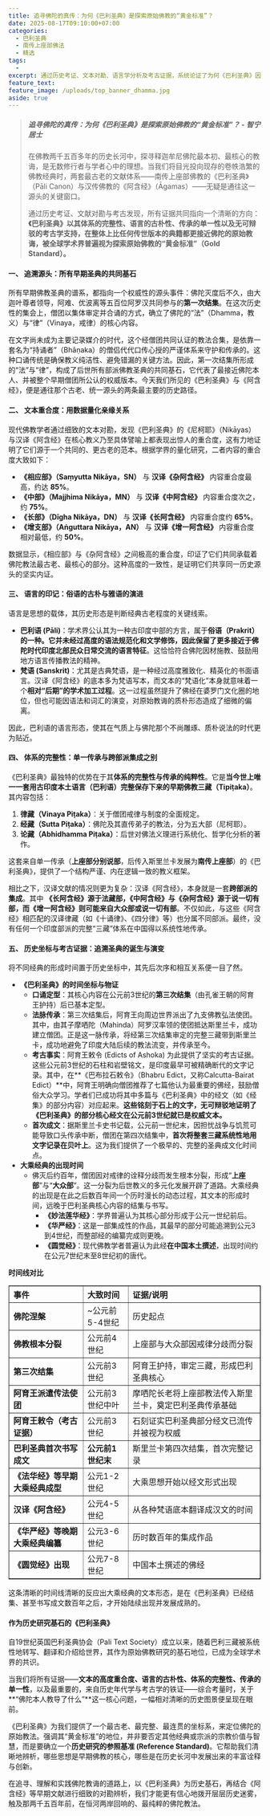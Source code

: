 ```yaml
---
title: 追寻佛陀的真传：为何《巴利圣典》是探索原始佛教的“黄金标准”？
date: 2025-08-17T09:10:00+07:00
categories:
  - 巴利圣典
  - 南传上座部佛法
  - 精选
tags:
  -
excerpt: 通过历史考证、文本对勘、语言学分析及考古证据，系统论证了为何《巴利圣典》因其完整性、古朴性和传承单一性，被全球学术界视为研究早期佛教的“黄金标准”。
feature_text:
feature_image: /uploads/top_banner_dhamma.jpg
aside: true
---
```

> ##### **追寻佛陀的真传：为何《巴利圣典》是探索原始佛教的“黄金标准”？** - 智宁居士
>
> 在佛教两千五百多年的历史长河中，探寻释迦牟尼佛陀最本初、最核心的教诲，是无数修行者与学者心中的理想。当我们将目光投向现存的卷帙浩繁的佛教经典时，两套最古老的文献体系——南传上座部佛教的《巴利圣典》（Pāli Canon）与汉传佛教的《阿含经》（Āgamas）——无疑是通往这一源头的关键窗口。
>
> 通过历史考证、文献对勘与考古发现，所有证据共同指向一个清晰的方向：**《巴利圣典》以其体系的完整性、语言的古朴性、传承的单一性以及无可辩驳的考古学支持，在整体上比任何传世版本的典籍都更接近佛陀的原始教诲，被全球学术界普遍视为探索原始佛教的“黄金标准”（Gold Standard）。**

#### **一、 追溯源头：所有早期圣典的共同基石**

所有早期佛教圣典的谱系，都指向一个权威性的源头事件：佛陀灭度后不久，由大迦叶尊者领导，阿难、优波离等五百位阿罗汉共同参与的**第一次结集**。在这次历史性的集会上，僧团以集体审定并合诵的方式，确立了佛陀的“法”（Dhamma，教义）与“律”（Vinaya，戒律）的核心内容。

在文字尚未成为主要记录媒介的时代，这个经僧团共同认证的教法合集，是依靠一套名为“持诵者”（Bhāṇaka）的僧侣代代口传心授的严谨体系来守护和传承的。这种口诵传统是确保教义纯洁性、避免错漏的关键方法。因此，第一次结集所形成的“法”与“律”，构成了后世所有部派佛教圣典的共同基石，它代表了最接近佛陀本人、并被整个早期僧团所公认的权威版本。今天我们所见的《巴利圣典》与《阿含经》，便是通往那个古老、统一源头的两条最主要的历史路径。

#### **二、 文本重合度：用数据量化亲缘关系**

现代佛教学者通过细致的文本对勘，发现《巴利圣典》的《尼柯耶》（Nikāyas）与汉译《阿含经》在核心教义乃至具体譬喻上都表现出惊人的重合度，这有力地证明了它们源于一个共同的、更古老的范本。根据学界的量化研究，二者内容的重合度大致如下：

* **《相应部》（Saṃyutta Nikāya，SN）** 与 **汉译《杂阿含经》** 内容重合度最高，约达 **85%**。
* **《中部》（Majjhima Nikāya，MN）** 与 **汉译《中阿含经》** 内容重合度次之，约 **75%**。
* **《长部》（Dīgha Nikāya，DN）** 与 **汉译《长阿含经》** 内容重合度约 **65%**。
* **《增支部》（Aṅguttara Nikāya，AN）** 与 **汉译《增一阿含经》** 内容重合度相对最低，约 **50%**。

数据显示，《相应部》与《杂阿含经》之间极高的重合度，印证了它们共同承载着佛陀教法最古老、最核心的部分。这种高度的一致性，是证明它们共享同一历史源头的坚实内证。

#### **三、 语言的印记：俗语的古朴与雅语的演进**

语言是思想的载体，其历史形态是判断经典古老程度的关键线索。

* **巴利语 (Pāli)**：学术界公认其为一种古印度中部的方言，属于**俗语（Prakrit）**的一种。它并未经过高度的语法规范化和文学修饰，因此保留了更多**接近于佛陀时代印度北部民众日常交流的语言特征**。这恰恰符合佛陀因材施教、鼓励用地方语言传播教法的精神。
* **梵语 (Sanskrit)**：尤其是古典梵语，是一种经过高度雅致化、精英化的书面语言。汉译《阿含经》的底本多为梵语写本，而文本的“梵语化”本身就意味着一个**相对“后期”的学术加工过程**。这一过程虽然提升了佛经在婆罗门文化圈的地位，但也可能因语法和词汇的演变，对原始教诲的质朴形态造成了细微的偏离。

因此，巴利语的语言形态，使其在气质上与佛陀那个不尚雕琢、质朴说法的时代更为贴近。

#### **四、 体系的完整性：单一传承与跨部派集成之别**

《巴利圣典》最独特的优势在于其**体系的完整性与传承的纯粹性**。它是**当今世上唯一一套用古印度本土语言（巴利语）完整保存下来的早期佛教三藏（Tipiṭaka）**。其内容包括：

1. **律藏（Vinaya Piṭaka）**：关于僧团戒律与制度的全面规定。
2. **经藏（Sutta Piṭaka）**：佛陀及其直传弟子的教法，分为五大部（尼柯耶）。
3. **论藏（Abhidhamma Piṭaka）**：后世对佛法义理进行系统化、哲学化分析的著作。

这套来自单一传承（**上座部分别说部**，后传入斯里兰卡发展为**南传上座部**）的《巴利圣典》，提供了一个结构严谨、内在逻辑一致的教义框架。

相比之下，汉译文献的情况则更为复杂：汉译《阿含经》，本身就是一套**跨部派的集成**。其中 **《长阿含经》源于法藏部，《中阿含经》与《杂阿含经》源于说一切有部，而《增一阿含经》则可能来自大众部或说一切有部**。不仅如此，与这些《阿含经》相匹配的汉译律藏（如《十诵律》、《四分律》等）也分属不同部派。最终，没有任何一个印度部派的完整“三藏”体系在中国得以系统性地传承。

#### **五、 历史坐标与考古证据：追溯圣典的诞生与演变**

将不同经典的形成时间置于历史坐标中，其先后次序和相互关系便一目了然。

* **《巴利圣典》的时间坐标与物证**
  * **口诵定型**：其核心内容在公元前3世纪的**第三次结集**（由孔雀王朝的阿育王护持）后已基本定型。
  * **法脉传承**：第三次结集后，阿育王向周边世界派出了九支佛教弘法使团。其中，由其子摩哂陀（Mahinda）阿罗汉率领的使团抵达斯里兰卡，成功建立僧团。正是这一脉传承，将经第三次结集审定的完整三藏带到斯里兰卡，成功地避免了印度大陆后续的教法流变，并传承至今。
  * **考古事实**：阿育王敕令 (Edicts of Ashoka) 为此提供了坚实的考古证据。这些公元前3世纪的石柱和岩壁铭文，是印度最早可被精确断代的文字记录。其中，在**《巴布拉石敕令》（Bhabru Edict，又称Calcutta-Bairat Edict）**中，阿育王明确向僧团推荐了七篇他认为最重要的佛经，鼓励僧俗大众学习。学者们已成功将其中多篇与《巴利圣典》中的经文（如《经集》的部分内容）对应起来。**这些铭刻于石上的文字，无可辩驳地证明了《巴利圣典》的部分核心经文在公元前3世纪就已是权威文本。**
  * **首次成文**：据斯里兰卡史书记载，公元前一世纪末，因担忧战争与饥荒可能导致口头传承中断，僧团在第四次结集中，**首次将整套三藏系统性地用文字记录在贝叶上**。这为我们提供了一个极早的、完整的圣典成文化时间点。
* **大乘经典的出现时间**
  * 佛灭后约百年，僧团因对戒律的诠释分歧而发生根本分裂，形成“**上座部**”与“**大众部**”。这一分裂为后世教义的多元化发展开辟了道路。大乘经典的出现是在此之后数百年间一个历时漫长的动态过程，其文本的形成时间，远晚于巴利圣典核心内容的结集与书写。
    * **《妙法莲华经》**：学界普遍认为其核心部分形成于公元一世纪前后。
    * **《华严经》**：这是一部集成性的作品，其最早的部分可能追溯到公元3到4世纪，而整部经的编纂完成则更晚。
    * **《圆觉经》**：现代佛教学者普遍认为此经**在中国本土撰述**，出现时间约在公元7世纪末至8世纪初的唐代。

**时间线对比**

<table border="1" style="border-collapse: collapse; width: 100%;"><thead><tr><th style="text-align: left;">事件</th><th style="text-align: left;">大致时间</th><th style="text-align: left;">证据/说明</th></tr></thead><tbody><tr><td style="text-align: left;"><strong>佛陀涅槃</strong></td><td style="text-align: left;">~公元前5-4世纪</td><td style="text-align: left;">历史起点</td></tr><tr><td style="text-align: left;"><strong>佛教根本分裂</strong></td><td style="text-align: left;">公元前4世纪</td><td style="text-align: left;">上座部与大众部因戒律分歧而分裂</td></tr><tr><td style="text-align: left;"><strong>第三次结集</strong></td><td style="text-align: left;">公元前3世纪</td><td style="text-align: left;">阿育王护持，审定三藏，形成巴利圣典核心</td></tr><tr><td style="text-align: left;"><strong>阿育王派遣传法使团</strong></td><td style="text-align: left;">公元前3世纪中叶</td><td style="text-align: left;">摩哂陀长老将上座部教法传入斯里兰卡，奠定巴利圣典传承基础</td></tr><tr><td style="text-align: left;"><strong>阿育王敕令（考古证据）</strong></td><td style="text-align: left;">公元前3世纪</td><td style="text-align: left;">石刻证实巴利圣典部分经文已流传并被视为权威</td></tr><tr><td style="text-align: left;"><strong>巴利圣典首次书写成文</strong></td><td style="text-align: left;"><strong>公元前1世纪末</strong></td><td style="text-align: left;">斯里兰卡第四次结集，首次完整记录</td></tr><tr><td style="text-align: left;"><strong>《法华经》等早期大乘经典成型</strong></td><td style="text-align: left;">公元1-2世纪</td><td style="text-align: left;">大乘思想开始以经文形式出现</td></tr><tr><td style="text-align: left;"><strong>汉译《阿含经》</strong></td><td style="text-align: left;">公元4-5世纪</td><td style="text-align: left;">从各种梵语底本翻译成汉文的时间</td></tr><tr><td style="text-align: left;"><strong>《华严经》等晚期大乘经典编纂</strong></td><td style="text-align: left;">公元3-6世纪</td><td style="text-align: left;">历时数百年的集成作品</td></tr><tr><td style="text-align: left;"><strong>《圆觉经》出现</strong></td><td style="text-align: left;">公元7-8世纪</td><td style="text-align: left;">中国本土撰述的佛经</td></tr></tbody></table>

这条清晰的时间线清晰的反应出大乘经典的文本形态，是在《巴利圣典》已经结集、甚至书写成文数百年之后，才开始陆续出现并发展成熟的。

#### **作为历史研究基石的《巴利圣典》**

自19世纪英国巴利圣典协会（Pali Text Society）成立以来，随着巴利三藏被系统性地转写、翻译和介绍给世界，其作为原始佛教研究的基石地位，已成为全球学术界的共识。

当我们将所有证据——**文本的高度重合度、语言的古朴性、体系的完整性、传承的单一性**，以及最重要的，来自历史年代学与考古学的铁证——综合考量时，关于**“佛陀本人教导了什么”**这一核心问题，一幅相对清晰的历史图景便呈现在眼前。

《巴利圣典》为我们提供了一个最古老、最完整、最连贯的坐标系，来定位佛陀的原始教法。强调其“黄金标准”的地位，并非要否定其他经典或宗派的宗教价值与智慧，而是要确立一个**历史研究的参照基准 (Reference Standard)**。它帮助我们清晰地辨析，哪些思想是早期佛教的核心，哪些是在历史长河中发展出来的丰富诠释与创新。

在追寻、理解和实践佛陀教诲的道路上，以《巴利圣典》为历史基石，再结合《阿含经》等早期文献进行细致的对勘辨析，我们才能更有信心地拨开层层历史迷雾，触及那两千五百年前，在恒河两岸回响的、最纯粹的佛陀教法。